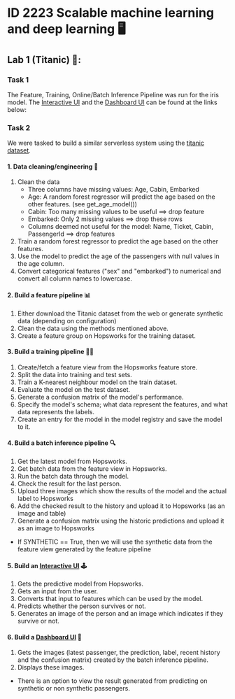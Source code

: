 # ID 2223 Scalable machine learning and deep learning 🖥️ 
## Lab 1 (Titanic) 🚢:

### Task 1
The Feature, Training, Online/Batch Inference Pipeline was run for the iris model.
The [Interactive UI](https://huggingface.co/spaces/Nathanotal/iris) and the [Dashboard UI](https://huggingface.co/spaces/Nathanotal/irisMonitor) can be found at the links below:

### Task 2
We were tasked to build a similar serverless system using the [titanic dataset](https://raw.githubusercontent.com/ID2223KTH/id2223kth.github.io/master/assignments/lab1/titanic.csv).

#### 1. Data cleaning/engineering 🧹
1. Clean the data
    * Three columns have missing values: Age, Cabin, Embarked
    * Age: A random forest regressor will predict the age based on the other features. (see get_age_model())
    * Cabin: Too many missing values to be useful ==> drop feature
    * Embarked: Only 2 missing values ==> drop these rows
    * Columns deemed not useful for the model: Name, Ticket, Cabin, PassengerId ==> drop features
2. Train a random forest regressor to predict the age based on the other features.
3. Use the model to predict the age of the passengers with null values in the age column.
4. Convert categorical features ("sex" and "embarked") to numerical and convert all column names to lowercase.

#### 2. Build a feature pipeline 📊
1. Either download the Titanic dataset from the web or generate synthetic data (depending on configuration)
2. Clean the data using the methods mentioned above.
3. Create a feature group on Hopsworks for the training dataset.

#### 3. Build a training pipeline 🏋️‍♂️
1. Create/fetch a feature view from the Hopsworks feature store.
2. Split the data into training and test sets.
3. Train a K-nearest neighbour model on the train dataset.
4. Evaluate the model on the test dataset.
5. Generate a confusion matrix of the model's performance.
6. Specify the model's schema; what data represent the features, and what data represents the labels.
7. Create an entry for the model in the model registry and save the model to it.

#### 4. Build a batch inference pipeline 🔍
 1. Get the latest model from Hopsworks.
 2. Get batch data from the feature view in Hopsworks.
 3. Run the batch data through the model.
 4. Check the result for the last person.
 5. Upload three images which show the results of the model and the actual label to Hopsworks
 6. Add the checked result to the history and upload it to Hopsworks (as an image and table)
 7. Generate a confusion matrix using the historic predictions and upload it as an image to Hopsworks
 * If SYNTHETIC == True, then we will use the synthetic data from the feature view generated by the feature pipeline 

#### 5. Build an [Interactive UI](https://huggingface.co/spaces/Nathanotal/titanic) 🕹️
1. Gets the predictive model from Hopsworks.
2. Gets an input from the user.
3. Converts that input to features which can be used by the model.
4. Predicts whether the person survives or not.
5. Generates an image of the person and an image which indicates if they survive or not.

#### 6. Build a [Dashboard UI](https://huggingface.co/spaces/Nathanotal/titanic_monitoring) 🔬
1. Gets the images (latest passenger, the prediction, label, recent history and the confusion matrix) created by the batch inference pipeline.
2. Displays these images.
* There is an option to view the result generated from predicting on synthetic or non synthetic passengers.
